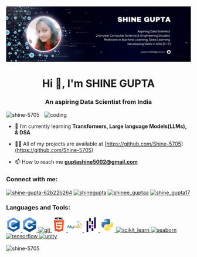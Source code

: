 ![logo](https://github.com/Shine-5705/shine-5705/blob/main/githubbanner.png)
<h1 align="center">Hi 👋, I'm SHINE GUPTA</h1>
<h3 align="center">An aspiring Data Scientist from India</h3>

<img align="right" alt="coding" width="400" src="https://miro.medium.com/v2/resize:fit:679/0*F4t8-xz-b98ZcvEH.gif">

<p align="left"> <img src="https://komarev.com/ghpvc/?username=shine-5705&label=Profile%20views&color=0e75b6&style=flat" alt="shine-5705" /> </p>

- 🌱 I’m currently learning **Transformers, Large language Models(LLMs), & DSA**

- 👨‍💻 All of my projects are available at [https://github.com/Shine-5705](https://github.com/Shine-5705)

- 📫 How to reach me **guptashine5002@gmail.com**

<h3 align="left">Connect with me:</h3>
<p align="left">
<a href="https://linkedin.com/in/shine-gupta-62b22b264" target="blank"><img align="center" src="https://raw.githubusercontent.com/rahuldkjain/github-profile-readme-generator/master/src/images/icons/Social/linked-in-alt.svg" alt="shine-gupta-62b22b264" height="30" width="40" /></a>
<a href="https://kaggle.com/shinegupta" target="blank"><img align="center" src="https://raw.githubusercontent.com/rahuldkjain/github-profile-readme-generator/master/src/images/icons/Social/kaggle.svg" alt="shinegupta" height="30" width="40" /></a>
<a href="https://codeforces.com/profile/shinee_guptaa" target="blank"><img align="center" src="https://raw.githubusercontent.com/rahuldkjain/github-profile-readme-generator/master/src/images/icons/Social/codeforces.svg" alt="shinee_guptaa" height="30" width="40" /></a>
<a href="https://www.leetcode.com/shine_gupta17" target="blank"><img align="center" src="https://raw.githubusercontent.com/rahuldkjain/github-profile-readme-generator/master/src/images/icons/Social/leet-code.svg" alt="shine_gupta17" height="30" width="40" /></a>
</p>

<h3 align="left">Languages and Tools:</h3>
<p align="left"> <a href="https://www.cprogramming.com/" target="_blank" rel="noreferrer"> <img src="https://raw.githubusercontent.com/devicons/devicon/master/icons/c/c-original.svg" alt="c" width="40" height="40"/> </a> <a href="https://www.w3schools.com/cpp/" target="_blank" rel="noreferrer"> <img src="https://raw.githubusercontent.com/devicons/devicon/master/icons/cplusplus/cplusplus-original.svg" alt="cplusplus" width="40" height="40"/> </a> <a href="https://git-scm.com/" target="_blank" rel="noreferrer"> <img src="https://www.vectorlogo.zone/logos/git-scm/git-scm-icon.svg" alt="git" width="40" height="40"/> </a> <a href="https://www.w3.org/html/" target="_blank" rel="noreferrer"> <img src="https://raw.githubusercontent.com/devicons/devicon/master/icons/html5/html5-original-wordmark.svg" alt="html5" width="40" height="40"/> </a> <a href="https://www.mysql.com/" target="_blank" rel="noreferrer"> <img src="https://raw.githubusercontent.com/devicons/devicon/master/icons/mysql/mysql-original-wordmark.svg" alt="mysql" width="40" height="40"/> </a> <a href="https://pandas.pydata.org/" target="_blank" rel="noreferrer"> <img src="https://raw.githubusercontent.com/devicons/devicon/2ae2a900d2f041da66e950e4d48052658d850630/icons/pandas/pandas-original.svg" alt="pandas" width="40" height="40"/> </a> <a href="https://www.python.org" target="_blank" rel="noreferrer"> <img src="https://raw.githubusercontent.com/devicons/devicon/master/icons/python/python-original.svg" alt="python" width="40" height="40"/> </a> <a href="https://scikit-learn.org/" target="_blank" rel="noreferrer"> <img src="https://upload.wikimedia.org/wikipedia/commons/0/05/Scikit_learn_logo_small.svg" alt="scikit_learn" width="40" height="40"/> </a> <a href="https://seaborn.pydata.org/" target="_blank" rel="noreferrer"> <img src="https://seaborn.pydata.org/_images/logo-mark-lightbg.svg" alt="seaborn" width="40" height="40"/> </a> <a href="https://www.tensorflow.org" target="_blank" rel="noreferrer"> <img src="https://www.vectorlogo.zone/logos/tensorflow/tensorflow-icon.svg" alt="tensorflow" width="40" height="40"/> </a> <a href="https://unity.com/" target="_blank" rel="noreferrer"> <img src="https://www.vectorlogo.zone/logos/unity3d/unity3d-icon.svg" alt="unity" width="40" height="40"/> </a> </p>

<p><img align="center" src="https://github-readme-stats.vercel.app/api/top-langs?username=shine-5705&show_icons=true&locale=en&layout=compact" alt="shine-5705" /></p>
